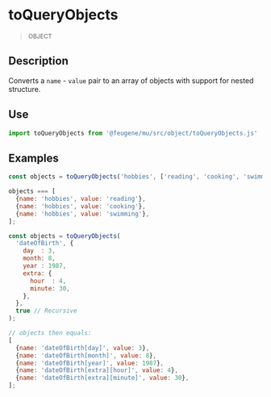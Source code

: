 # toQueryObjects

> <small>OBJECT</small>

## Description

Converts a `name` - `value` pair to an array of objects with support for nested structure.

## Use

```js
import toQueryObjects from '@feugene/mu/src/object/toQueryObjects.js'
```

## Examples

```js
const objects = toQueryObjects('hobbies', ['reading', 'cooking', 'swimming']);

objects === [
  {name: 'hobbies', value: 'reading'},
  {name: 'hobbies', value: 'cooking'},
  {name: 'hobbies', value: 'swimming'},
];
```

```js
const objects = toQueryObjects(
  'dateOfBirth', {
    day  : 3,
    month: 8,
    year : 1987,
    extra: {
      hour  : 4,
      minute: 30,
    },
  },
  true // Recursive
);

// objects then equals:
[
  {name: 'dateOfBirth[day]', value: 3},
  {name: 'dateOfBirth[month]', value: 8},
  {name: 'dateOfBirth[year]', value: 1987},
  {name: 'dateOfBirth[extra][hour]', value: 4},
  {name: 'dateOfBirth[extra][minute]', value: 30},
];
```
